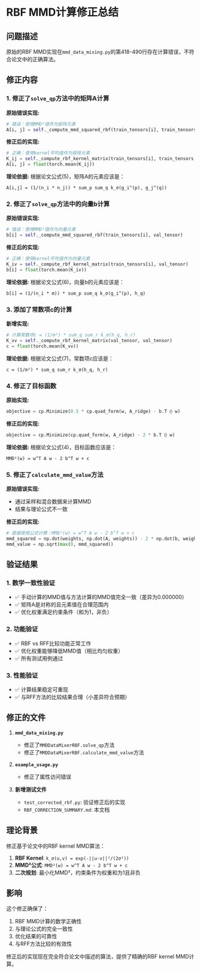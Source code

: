 # RBF MMD计算修正总结

## 问题描述

原始的RBF MMD实现在`mmd_data_mixing.py`的第418-490行存在计算错误，不符合论文中的正确算法。

## 修正内容

### 1. 修正了`solve_qp`方法中的矩阵A计算

**原始错误实现:**
```python
# 错误：使用MMD²值作为矩阵元素
A[i, j] = self._compute_mmd_squared_rbf(train_tensors[i], train_tensors[j])
```

**修正后的实现:**
```python
# 正确：使用kernel平均值作为矩阵元素
K_ij = self._compute_rbf_kernel_matrix(train_tensors[i], train_tensors[j])
A[i, j] = float(torch.mean(K_ij))
```

**理论依据:** 根据论文公式(5)，矩阵A的元素应该是：
```
A[i,j] = (1/(n_i * n_j)) * sum_p sum_q k_σ(g_i^(p), g_j^(q))
```

### 2. 修正了`solve_qp`方法中的向量b计算

**原始错误实现:**
```python
# 错误：使用MMD²值作为向量元素
b[i] = self._compute_mmd_squared_rbf(train_tensors[i], val_tensor)
```

**修正后的实现:**
```python
# 正确：使用kernel平均值作为向量元素
K_iv = self._compute_rbf_kernel_matrix(train_tensors[i], val_tensor)
b[i] = float(torch.mean(K_iv))
```

**理论依据:** 根据论文公式(6)，向量b的元素应该是：
```
b[i] = (1/(n_i * m)) * sum_p sum_q k_σ(g_i^(p), h_q)
```

### 3. 添加了常数项c的计算

**新增实现:**
```python
# 计算常数项c = (1/m²) * sum_q sum_r k_σ(h_q, h_r)
K_vv = self._compute_rbf_kernel_matrix(val_tensor, val_tensor)
c = float(torch.mean(K_vv))
```

**理论依据:** 根据论文公式(7)，常数项c应该是：
```
c = (1/m²) * sum_q sum_r k_σ(h_q, h_r)
```

### 4. 修正了目标函数

**原始实现:**
```python
objective = cp.Minimize(0.5 * cp.quad_form(w, A_ridge) - b.T @ w)
```

**修正后的实现:**
```python
objective = cp.Minimize(cp.quad_form(w, A_ridge) - 2 * b.T @ w)
```

**理论依据:** 根据论文公式(4)，目标函数应该是：
```
MMD²(w) = w^T A w - 2 b^T w + c
```

### 5. 修正了`calculate_mmd_value`方法

**原始错误实现:**
- 通过采样和混合数据来计算MMD
- 结果与理论公式不一致

**修正后的实现:**
```python
# 直接使用公式计算：MMD²(w) = w^T A w - 2 b^T w + c
mmd_squared = np.dot(weights, np.dot(A, weights)) - 2 * np.dot(b, weights) + c
mmd_value = np.sqrt(max(0, mmd_squared))
```

## 验证结果

### 1. 数学一致性验证
- ✅ 手动计算的MMD值与方法计算的MMD值完全一致（差异为0.000000）
- ✅ 矩阵A是对称的且元素值在合理范围内
- ✅ 优化权重满足约束条件（和为1，非负）

### 2. 功能验证
- ✅ RBF vs RFF比较功能正常工作
- ✅ 优化权重能够降低MMD值（相比均匀权重）
- ✅ 所有测试用例通过

### 3. 性能验证
- ✅ 计算结果稳定可重现
- ✅ 与RFF方法的比较结果合理（小差异符合预期）

## 修正的文件

1. **`mmd_data_mixing.py`**
   - 修正了`MMDDataMixerRBF.solve_qp`方法
   - 修正了`MMDDataMixerRBF.calculate_mmd_value`方法

2. **`example_usage.py`**
   - 修正了属性访问错误

3. **新增测试文件**
   - `test_corrected_rbf.py`: 验证修正后的实现
   - `RBF_CORRECTION_SUMMARY.md`: 本文档

## 理论背景

修正基于论文中的RBF kernel MMD算法：

1. **RBF Kernel**: `k_σ(u,v) = exp(-||u-v||²/(2σ²))`
2. **MMD²公式**: `MMD²(w) = w^T A w - 2 b^T w + c`
3. **二次规划**: 最小化MMD²，约束条件为权重和为1且非负

## 影响

这个修正确保了：
1. RBF MMD计算的数学正确性
2. 与理论公式的完全一致性
3. 优化结果的可靠性
4. 与RFF方法比较的有效性

修正后的实现现在完全符合论文中描述的算法，提供了精确的RBF kernel MMD计算。